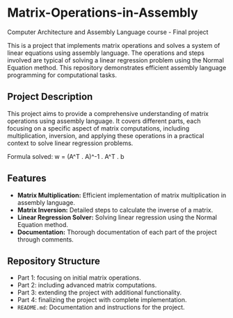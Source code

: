 # Matrix-Operations-in-Assembly
Computer Architecture and Assembly Language course - Final project

This is a project that implements matrix operations and solves a system of linear equations using assembly language. The operations and steps involved are typical of solving a linear regression problem using the Normal Equation method. This repository demonstrates efficient assembly language programming for computational tasks.

## Project Description

This project aims to provide a comprehensive understanding of matrix operations using assembly language. It covers different parts, each focusing on a specific aspect of matrix computations, including multiplication, inversion, and applying these operations in a practical context to solve linear regression problems.

Formula solved: w = (A^T . A)^-1 . A^T . b

## Features

- **Matrix Multiplication:** Efficient implementation of matrix multiplication in assembly language.
- **Matrix Inversion:** Detailed steps to calculate the inverse of a matrix.
- **Linear Regression Solver:** Solving linear regression using the Normal Equation method.
- **Documentation:** Thorough documentation of each part of the project through comments.

## Repository Structure

- Part 1: focusing on initial matrix operations.
- Part 2: including advanced matrix computations.
- Part 3: extending the project with additional functionality.
- Part 4: finalizing the project with complete implementation.
- `README.md`: Documentation and instructions for the project.
